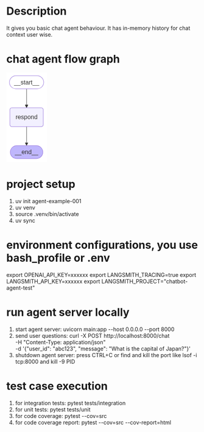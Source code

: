 # Description
It gives you basic chat agent behaviour. It has in-memory history for chat context user wise.


# chat agent flow graph
![agent flow graph](src/agent_activity_graph.png)


# project setup
1. uv init agent-example-001
2. uv venv
3. source .venv/bin/activate
4. uv sync

# environment configurations, you use bash_profile or .env
export OPENAI_API_KEY=xxxxxx
export LANGSMITH_TRACING=true
export LANGSMITH_API_KEY=xxxxxx
export LANGSMITH_PROJECT="chatbot-agent-test"


# run agent server locally
1. start agent server: uvicorn main:app --host 0.0.0.0 --port 8000
2. send user questions: curl -X POST http://localhost:8000/chat \
  -H "Content-Type: application/json" \
  -d '{"user_id": "abc123", "message": "What is the capital of Japan?"}'
3. shutdown agent server: press CTRL+C or find and kill the port like lsof -i tcp:8000 and kill -9 PID


# test case execution
1. for integration tests: pytest tests/integration
2. for unit tests: pytest tests/unit
3. for code coverage: pytest --cov=src
4. for code coverage report: pytest --cov=src --cov-report=html


